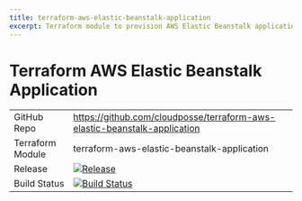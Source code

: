 ```yaml
---
title: terraform-aws-elastic-beanstalk-application
excerpt: Terraform module to provision AWS Elastic Beanstalk application
---
```


# Terraform AWS Elastic Beanstalk Application

|                  |                                                                                                                                                                                                    |
|:-----------------|:---------------------------------------------------------------------------------------------------------------------------------------------------------------------------------------------------|
| GitHub Repo      | <https://github.com/cloudposse/terraform-aws-elastic-beanstalk-application>                                                                                                                        |
| Terraform Module | terraform-aws-elastic-beanstalk-application                                                                                                                                                        |
| Release          | [![Release](https://img.shields.io/github/release/cloudposse/terraform-aws-elastic-beanstalk-application.svg)](https://github.com/cloudposse/terraform-aws-elastic-beanstalk-application/releases) |
| Build Status     | [![Build Status](https://travis-ci.org/cloudposse/terraform-aws-elastic-beanstalk-application.svg)](https://travis-ci.org/cloudposse/terraform-aws-elastic-beanstalk-application)                  |
